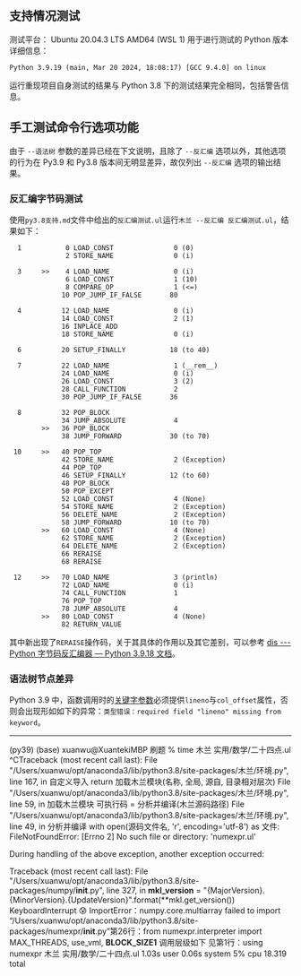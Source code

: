 ## 支持情况测试

测试平台： Ubuntu 20.04.3 LTS AMD64 (WSL 1)
用于进行测试的 Python 版本详细信息：

```plaintext
Python 3.9.19 (main, Mar 20 2024, 18:08:17) [GCC 9.4.0] on linux
```

运行重现项目自身测试的结果与 Python 3.8 下的测试结果完全相同，包括警告信息。

## 手工测试命令行选项功能

由于 `--语法树` 参数的差异已经在下文说明，且除了 `--反汇编` 选项以外，其他选项的行为在 Py3.9 和 Py3.8 版本间无明显差异，故仅列出 `--反汇编` 选项的输出结果。

### 反汇编字节码测试

使用`py3.8支持.md`文件中给出的`反汇编测试.ul`运行`木兰 --反汇编 反汇编测试.ul`，结果如下：

```plaintext
  1           0 LOAD_CONST               0 (0)
              2 STORE_NAME               0 (i)

  3     >>    4 LOAD_NAME                0 (i)
              6 LOAD_CONST               1 (10)
              8 COMPARE_OP               1 (<=)
             10 POP_JUMP_IF_FALSE       80

  4          12 LOAD_NAME                0 (i)
             14 LOAD_CONST               2 (1)
             16 INPLACE_ADD
             18 STORE_NAME               0 (i)

  6          20 SETUP_FINALLY           18 (to 40)

  7          22 LOAD_NAME                1 (__rem__)
             24 LOAD_NAME                0 (i)
             26 LOAD_CONST               3 (2)
             28 CALL_FUNCTION            2
             30 POP_JUMP_IF_FALSE       36

  8          32 POP_BLOCK
             34 JUMP_ABSOLUTE            4
        >>   36 POP_BLOCK
             38 JUMP_FORWARD            30 (to 70)

 10     >>   40 POP_TOP
             42 STORE_NAME               2 (Exception)
             44 POP_TOP
             46 SETUP_FINALLY           12 (to 60)
             48 POP_BLOCK
             50 POP_EXCEPT
             52 LOAD_CONST               4 (None)
             54 STORE_NAME               2 (Exception)
             56 DELETE_NAME              2 (Exception)
             58 JUMP_FORWARD            10 (to 70)
        >>   60 LOAD_CONST               4 (None)
             62 STORE_NAME               2 (Exception)
             64 DELETE_NAME              2 (Exception)
             66 RERAISE
             68 RERAISE

 12     >>   70 LOAD_NAME                3 (println)
             72 LOAD_NAME                0 (i)
             74 CALL_FUNCTION            1
             76 POP_TOP
             78 JUMP_ABSOLUTE            4
        >>   80 LOAD_CONST               4 (None)
             82 RETURN_VALUE
```

其中新出现了`RERAISE`操作码，关于其具体的作用以及其它差别，可以参考 [dis --- Python 字节码反汇编器 — Python 3.9.18 文档](https://docs.python.org/zh-cn/3.9/library/dis.html#opcode-RERAISE)。

### 语法树节点差异

Python 3.9 中，函数调用时的[关键字参数](https://docs.python.org/zh-cn/3.9/glossary.html#term-argument)必须提供`lineno`与`col_offset`属性，否则会出现形如如下的异常：`类型错误：required field "lineno" missing from keyword`。

----

(py39) (base) xuanwu@XuantekiMBP 刷题 % time 木兰 实用/数学/二十四点.ul
^CTraceback (most recent call last):
  File "/Users/xuanwu/opt/anaconda3/lib/python3.8/site-packages/木兰/环境.py", line 167, in 自定义导入
    return 加载木兰模块(名称, 全局, 源自, 目录相对层次)
  File "/Users/xuanwu/opt/anaconda3/lib/python3.8/site-packages/木兰/环境.py", line 59, in 加载木兰模块
    可执行码 = 分析并编译(木兰源码路径)
  File "/Users/xuanwu/opt/anaconda3/lib/python3.8/site-packages/木兰/环境.py", line 49, in 分析并编译
    with open(源码文件名, 'r', encoding='utf-8') as 文件:
FileNotFoundError: [Errno 2] No such file or directory: 'numexpr.ul'

During handling of the above exception, another exception occurred:

Traceback (most recent call last):
  File "/Users/xuanwu/opt/anaconda3/lib/python3.8/site-packages/numpy/__init__.py", line 327, in <module>
    __mkl_version__ = "{MajorVersion}.{MinorVersion}.{UpdateVersion}".format(**mkl.get_version())
KeyboardInterrupt
 😰 ImportError：numpy.core.multiarray failed to import
“/Users/xuanwu/opt/anaconda3/lib/python3.8/site-packages/numexpr/__init__.py”第26行：from numexpr.interpreter import MAX_THREADS, use_vml, __BLOCK_SIZE1__
调用层级如下
见第1行：using numexpr
木兰 实用/数学/二十四点.ul  1.03s user 0.06s system 5% cpu 18.319 total